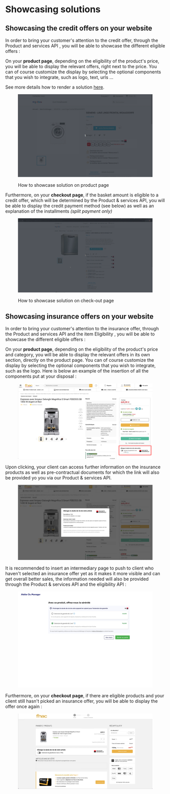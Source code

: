 # Showcasing solutions

## Showcasing the credit offers on your website

In order to bring your customer's attention to the credit offer, through the Product and services API , you will be able to showcase the different eligible offers :&#x20;

On your **product page**, depending on the eligibility of the product's price, you will be able to display the relevant offers, right next to the price. You can of course customize the display by selecting the optional components that you wish to integrate, such as logo, text, urls ...&#x20;

See more details how to render a solution [here](../integration-guides/integrations-modes/direct/#step-2-showcasing-the-solutions).

<figure><img src="../.gitbook/assets/prestashop-product-page-simulator.gif" alt=""><figcaption><p>How to showcase solution on product page</p></figcaption></figure>

Furthermore, on your **checkout page**, if the basket amount is eligible to a credit offer, which will be determined by the Product & services API, you will be able to display the credit payment method (see below) as well as an explanation of the installments _(split payment only)_&#x20;

<figure><img src="../.gitbook/assets/3-prestashop-setting-checkout-pages.gif" alt=""><figcaption><p>How to showcase solution on check-out page</p></figcaption></figure>

## Showcasing insurance offers on your website

In order to bring your customer's attention to the insurance offer, through the Product and services API and the item Eligibility , you will be able to showcase the different eligible offers :&#x20;

On your **product page**, depending on the eligibility of the product's price and category, you will be able to display the relevant offers in its own section, directly on the product page. You can of course customize the display by selecting the optional components that you wish to integrate, such as the logo. Here is below an example of the insertion of all the components put at your disposal : &#x20;

<figure><img src="../.gitbook/assets/Picture1.png" alt=""><figcaption></figcaption></figure>

Upon clicking, your client can access further information on the insurance products as well as pre-contractual documents for which the link will also be provided yo you via our Product & services API.

<figure><img src="../.gitbook/assets/Picture2.png" alt=""><figcaption></figcaption></figure>

It is recommended to insert an intermediary page to push to client who haven't selected an insurance offer yet as it makes it more visible and can get overall better sales, the information needed will also be provided through the Product & services API and the eligibility API :&#x20;

<figure><img src="../.gitbook/assets/MicrosoftTeams-image (7).png" alt=""><figcaption></figcaption></figure>

Furthermore, on your **checkout page**, if there are eligible products and your client still hasn't picked an insurance offer, you will be able to display the offer once again :&#x20;

<figure><img src="../.gitbook/assets/Picture3.png" alt=""><figcaption></figcaption></figure>

